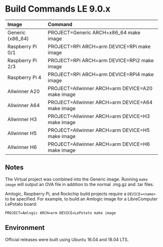 # Build Commands LE 9.0.x

| Image | Command |
| :--- | :--- |
| Generic (x86_64) | PROJECT=Generic ARCH=x86_64 make image |
| Raspberry Pi 0/1 | PROJECT=RPi ARCH=arm DEVICE=RPi make image |
| Raspberry Pi 2/3 | PROJECT=RPi ARCH=arm DEVICE=RPi2 make image |
| Raspberry Pi 4 | PROJECT=RPi ARCH=arm DEVICE=RPi4 make image |
| Allwinner A20 | PROJECT=Allwinner ARCH=arm DEVICE=A20 make image |
| Allwinner A64 | PROJECT=Allwinner ARCH=arm DEVICE=A64 make image |
| Allwinner H3 | PROJECT=Allwinner ARCH=arm DEVICE=H3 make image |
| Allwinner H5 | PROJECT=Allwinner ARCH=arm DEVICE=H5 make image |
| Allwinner H6 | PROJECT=Allwinner ARCH=arm DEVICE=H6 make image |

## Notes

The Virtual project was combined into the Generic image. Running `make image` will output an OVA file in addition to the normal .img.gz and .tar files.


Amlogic, Raspberry Pi, and Rockchip build projects require a `DEVICE=<name>` to be specified. For example, to build an Amlogic image for a LibreComputer LePotato board:

```console
PROJECT=Amlogic ARCH=arm DEVICE=LePotato make image
```

## Environment

Official releases were built using Ubuntu 16.04 and 18.04 LTS.
